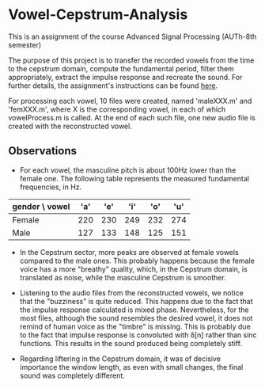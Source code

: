 # Vowel-Cepstrum-Analysis
This is an assignment of the course Advanced Signal Processing (AUTh-8th semester)

The purpose of this project is to transfer the recorded vowels from the time to the cepstrum domain, compute the fundamental period, filter them appropriately, extract the impulse response and recreate the sound. For further details, the assignment's instructions can be found [here](https://github.com/vassomak/Vowel-Cepstrum-Analysis/blob/main/PTES_2020_ex4.pdf).

For processing each vowel, 10 files were created, named
'maleXXX.m' and 'femXXX.m', where X is the corresponding vowel, in each of which
vowelProcess.m is called. At the end of each such file, one new audio file is created
with the reconstructed vowel.


## Observations 

* For each vowel, the masculine pitch is about 100Hz lower than the female one. The following
table represents the measured fundamental frequencies, in Hz.

gender \ vowel  | 'a'   | 'e' | 'i' | 'o' | 'u'     
-------------   | ----  | ----|---- |---- |----
Female          | 220   | 230 | 249 | 232 | 274
Male            | 127   | 133 | 148 | 125 | 151

* In the Cepstrum sector, more peaks are observed at
female vowels compared to the male ones. This probably happens because the
female voice has a more "breathy" quality, which, in the 
Cepstrum domain, is translated as noise, while the masculine Cepstrum is smoother.

* Listening to the audio files from the reconstructed vowels, we notice that
the "buzziness" is quite reduced. This happens due to the fact that the impulse
response calculated is mixed phase. Nevertheless, for the most 
files, although the sound resembles the desired vowel, it does not remind of human
voice as the "timbre" is missing. This is probably due to the fact that
impulse response is convoluted with δ[n] rather than sinc functions. This results in the sound produced being completely
stiff.

* Regarding liftering in the Cepstrum domain, it was of decisive importance
the window length, as even with small changes, the final sound was completely different.
